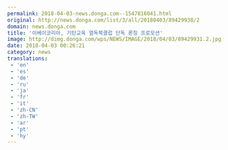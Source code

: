 ```yaml
---
permalink: 2018-04-03-news.donga.com--1547816041.html
original: http://news.donga.com/list/3/all/20180403/89429938/2
domain: news.donga.com
title: '이베이코리아, 기탄교육 열독북클럽 단독 론칭 프로모션'
image: http://dimg.donga.com/wps/NEWS/IMAGE/2018/04/03/89429931.2.jpg
date: 2018-04-03 00:26:21
category: news
translations: 
 - 'en'
 - 'es'
 - 'de'
 - 'ru'
 - 'ja'
 - 'fr'
 - 'it'
 - 'zh-CN'
 - 'zh-TW'
 - 'ar'
 - 'pt'
 - 'hy'
---
```


